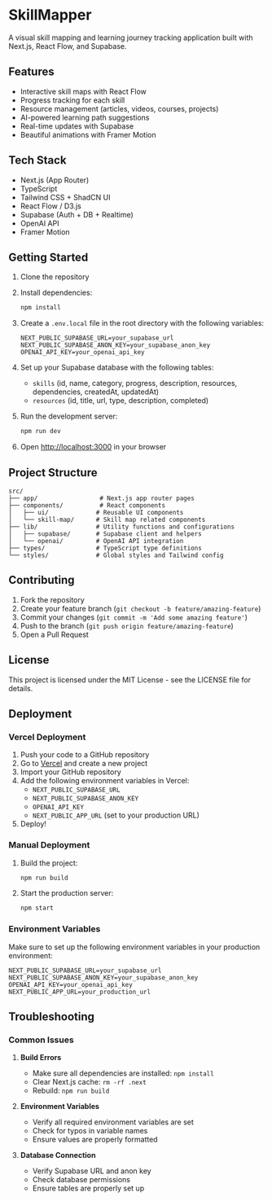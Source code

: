 # SkillMapper

A visual skill mapping and learning journey tracking application built with Next.js, React Flow, and Supabase.

## Features

- Interactive skill maps with React Flow
- Progress tracking for each skill
- Resource management (articles, videos, courses, projects)
- AI-powered learning path suggestions
- Real-time updates with Supabase
- Beautiful animations with Framer Motion

## Tech Stack

- Next.js (App Router)
- TypeScript
- Tailwind CSS + ShadCN UI
- React Flow / D3.js
- Supabase (Auth + DB + Realtime)
- OpenAI API
- Framer Motion

## Getting Started

1. Clone the repository
2. Install dependencies:
   ```bash
   npm install
   ```

3. Create a `.env.local` file in the root directory with the following variables:
   ```
   NEXT_PUBLIC_SUPABASE_URL=your_supabase_url
   NEXT_PUBLIC_SUPABASE_ANON_KEY=your_supabase_anon_key
   OPENAI_API_KEY=your_openai_api_key
   ```

4. Set up your Supabase database with the following tables:
   - `skills` (id, name, category, progress, description, resources, dependencies, createdAt, updatedAt)
   - `resources` (id, title, url, type, description, completed)

5. Run the development server:
   ```bash
   npm run dev
   ```

6. Open [http://localhost:3000](http://localhost:3000) in your browser

## Project Structure

```
src/
├── app/                 # Next.js app router pages
├── components/          # React components
│   ├── ui/             # Reusable UI components
│   └── skill-map/      # Skill map related components
├── lib/                # Utility functions and configurations
│   ├── supabase/       # Supabase client and helpers
│   └── openai/         # OpenAI API integration
├── types/              # TypeScript type definitions
└── styles/             # Global styles and Tailwind config
```

## Contributing

1. Fork the repository
2. Create your feature branch (`git checkout -b feature/amazing-feature`)
3. Commit your changes (`git commit -m 'Add some amazing feature'`)
4. Push to the branch (`git push origin feature/amazing-feature`)
5. Open a Pull Request

## License

This project is licensed under the MIT License - see the LICENSE file for details.

## Deployment

### Vercel Deployment

1. Push your code to a GitHub repository
2. Go to [Vercel](https://vercel.com) and create a new project
3. Import your GitHub repository
4. Add the following environment variables in Vercel:
   - `NEXT_PUBLIC_SUPABASE_URL`
   - `NEXT_PUBLIC_SUPABASE_ANON_KEY`
   - `OPENAI_API_KEY`
   - `NEXT_PUBLIC_APP_URL` (set to your production URL)
5. Deploy!

### Manual Deployment

1. Build the project:
   ```bash
   npm run build
   ```

2. Start the production server:
   ```bash
   npm start
   ```

### Environment Variables

Make sure to set up the following environment variables in your production environment:

```
NEXT_PUBLIC_SUPABASE_URL=your_supabase_url
NEXT_PUBLIC_SUPABASE_ANON_KEY=your_supabase_anon_key
OPENAI_API_KEY=your_openai_api_key
NEXT_PUBLIC_APP_URL=your_production_url
```

## Troubleshooting

### Common Issues

1. **Build Errors**
   - Make sure all dependencies are installed: `npm install`
   - Clear Next.js cache: `rm -rf .next`
   - Rebuild: `npm run build`

2. **Environment Variables**
   - Verify all required environment variables are set
   - Check for typos in variable names
   - Ensure values are properly formatted

3. **Database Connection**
   - Verify Supabase URL and anon key
   - Check database permissions
   - Ensure tables are properly set up 